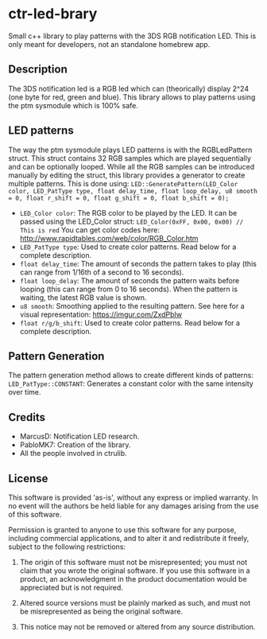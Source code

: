 # ctr-led-brary
Small c++ library to play patterns with the 3DS RGB notification LED. This is only meant for developers, not an standalone homebrew app.
## Description
The 3DS notification led is a RGB led which can (theorically) display 2^24 (one byte for red, green and blue).
This library allows to play patterns using the ptm sysmodule which is 100% safe.
## LED patterns
The way the ptm sysmodule plays LED patterns is with the RGBLedPattern struct. This struct contains 32 RGB samples which are played sequentially and can be optionally looped. While all the RGB samples can be introduced manually by editing the struct, this library provides a generator to create multiple patterns. This is done using:
```LED::GeneratePattern(LED_Color color, LED_PatType type, float delay_time, float loop_delay, u8 smooth = 0, float r_shift = 0, float g_shift = 0, float b_shift = 0);```
 - ```LED_Color color```: The RGB color to be played by the LED. It can be passed using the LED_Color struct: 
   ```LED_Color(0xFF, 0x00, 0x00) // This is red```
   You can get color codes here: http://www.rapidtables.com/web/color/RGB_Color.htm
 - ```LED_PatType type```: Used to create color patterns. Read below for a complete description.
 - ```float delay_time```: The amount of seconds the pattern takes to play (this can range from 1/16th of a second to 16 seconds).
 - ```float loop_delay```: The amount of seconds the pattern waits before looping (this can range from 0 to 16 seconds). When the pattern is waiting, the latest RGB value is shown.
 - ```u8 smooth```: Smoothing applied to the resulting pattern. See here for a visual representation: https://imgur.com/ZxdPbIw
 - ```float r/g/b_shift```: Used to create color patterns. Read below for a complete description.
## Pattern Generation
The pattern generation method allows to create different kinds of patterns:
```LED_PatType::CONSTANT```: Generates a constant color with the same intensity over time.

## Credits
- MarcusD: Notification LED research.
- PabloMK7: Creation of the library.
- All the people involved in ctrulib.

## License
This software is provided 'as-is', without any express or implied warranty. In no event will the authors be held liable for any damages arising from the use of this software.

Permission is granted to anyone to use this software for any purpose, including commercial applications, and to alter it and redistribute it freely, subject to the following restrictions:

1. The origin of this software must not be misrepresented; you must not claim that you wrote the original software. If you use this software in a product, an acknowledgment in the product documentation would be appreciated but is not required.

2. Altered source versions must be plainly marked as such, and must not be misrepresented as being the original software.

3. This notice may not be removed or altered from any source distribution.
